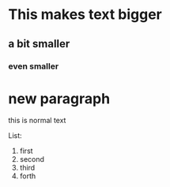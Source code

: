 # This makes text bigger
## a bit smaller
### even smaller

# new paragraph
this is normal text

List:
1. first
2. second
3. third
4. forth
